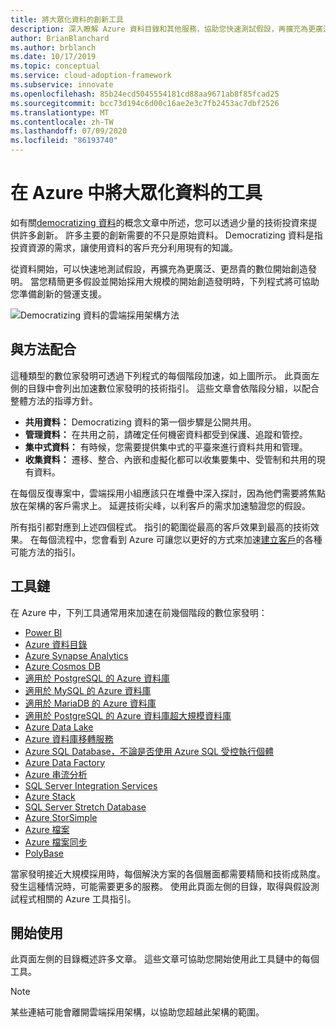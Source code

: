 ```yaml
---
title: 將大眾化資料的創新工具
description: 深入瞭解 Azure 資料目錄和其他服務，協助您快速測試假設，再擴充為更廣泛、更昂貴的數位開始創造發明。
author: BrianBlanchard
ms.author: brblanch
ms.date: 10/17/2019
ms.topic: conceptual
ms.service: cloud-adoption-framework
ms.subservice: innovate
ms.openlocfilehash: 85b24ecd5045554181cd88aa9671ab8f85fcad25
ms.sourcegitcommit: bcc73d194c6d00c16ae2e3c7fb2453ac7dbf2526
ms.translationtype: MT
ms.contentlocale: zh-TW
ms.lasthandoff: 07/09/2020
ms.locfileid: "86193740"
---
```

# <a name="tools-to-democratize-data-in-azure"></a>在 Azure 中將大眾化資料的工具

如有關[democratizing 資料](../considerations/data.md)的概念文章中所述，您可以透過少量的技術投資來提供許多創新。 許多主要的創新需要的不只是原始資料。 Democratizing 資料是指投資資源的需求，讓使用資料的客戶充分利用現有的知識。

從資料開始，可以快速地測試假設，再擴充為更廣泛、更昂貴的數位開始創造發明。 當您精簡更多假設並開始採用大規模的開始創造發明時，下列程式將可協助您準備創新的營運支援。

![Democratizing 資料的雲端採用架構方法](../../_images/innovate/democratize-data.png)

## <a name="alignment-to-the-methodology"></a>與方法配合

這種類型的數位家發明可透過下列程式的每個階段加速，如上圖所示。 此頁面左側的目錄中會列出加速數位家發明的技術指引。 這些文章會依階段分組，以配合整體方法的指導方針。

- **共用資料：** Democratizing 資料的第一個步驟是公開共用。
- **管理資料：** 在共用之前，請確定任何機密資料都受到保護、追蹤和管控。
- **集中式資料：** 有時候，您需要提供集中式的平臺來進行資料共用和管理。
- **收集資料：** 遷移、整合、內嵌和虛擬化都可以收集要集中、受管制和共用的現有資料。

在每個反復專案中，雲端採用小組應該只在堆疊中深入探討，因為他們需要將焦點放在架構的客戶需求上。 延遲技術尖峰，以利客戶的需求加速驗證您的假設。

所有指引都對應到上述四個程式。 指引的範圍從最高的客戶效果到最高的技術效果。 在每個流程中，您會看到 Azure 可讓您以更好的方式來加速[建立客戶](../considerations/build.md)的各種可能方法的指引。

## <a name="toolchain"></a>工具鏈

在 Azure 中，下列工具通常用來加速在前幾個階段的數位家發明：

- [Power BI](https://docs.microsoft.com/power-bi)
- [Azure 資料目錄](https://docs.microsoft.com/azure/data-catalog)
- [Azure Synapse Analytics](https://docs.microsoft.com/azure/synapse-analytics)
- [Azure Cosmos DB](https://docs.microsoft.com/azure/cosmos-db)
- [適用於 PostgreSQL 的 Azure 資料庫](https://docs.microsoft.com/azure/postgresql)
- [適用於 MySQL 的 Azure 資料庫](https://docs.microsoft.com/azure/mysql)
- [適用於 MariaDB 的 Azure 資料庫](https://docs.microsoft.com/azure/mariadb)
- [適用於 PostgreSQL 的 Azure 資料庫超大規模資料庫](https://docs.microsoft.com/azure/postgresql/concepts-hyperscale-nodes)
- [Azure Data Lake](https://docs.microsoft.com/azure/storage/blobs/data-lake-storage-introduction)
- [Azure 資料庫移轉服務](https://docs.microsoft.com/azure/dms)
- [Azure SQL Database，不論是否使用 Azure SQL 受控執行個體](https://docs.microsoft.com/azure/sql-database)
- [Azure Data Factory](https://docs.microsoft.com/azure/data-factory)
- [Azure 串流分析](https://docs.microsoft.com/azure/stream-analytics)
- [SQL Server Integration Services](https://docs.microsoft.com/sql/integration-services)
- [Azure Stack](https://docs.microsoft.com/azure-stack)
- [SQL Server Stretch Database](https://docs.microsoft.com/sql/sql-server/stretch-database)
- [Azure StorSimple](https://docs.microsoft.com/azure/storsimple)
- [Azure 檔案](https://docs.microsoft.com/azure/storage/files)
- [Azure 檔案同步](https://docs.microsoft.com/azure/storage/files/storage-sync-files-planning)
- [PolyBase](https://docs.microsoft.com/sql/relational-databases/polybase)

當家發明接近大規模採用時，每個解決方案的各個層面都需要精簡和技術成熟度。 發生這種情況時，可能需要更多的服務。 使用此頁面左側的目錄，取得與假設測試程式相關的 Azure 工具指引。

## <a name="get-started"></a>開始使用

此頁面左側的目錄概述許多文章。 這些文章可協助您開始使用此工具鏈中的每個工具。

> [!NOTE]
> 某些連結可能會離開雲端採用架構，以協助您超越此架構的範圍。
